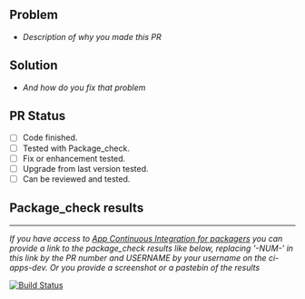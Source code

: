 ## Problem
- *Description of why you made this PR*

## Solution
- *And how do you fix that problem*

## PR Status
- [ ] Code finished.
- [ ] Tested with Package_check.
- [ ] Fix or enhancement tested.
- [ ] Upgrade from last version tested.
- [ ] Can be reviewed and tested.

## Package_check results
---
*If you have access to [App Continuous Integration for packagers](https://yunohost.org/#/packaging_apps_ci) you can provide a link to the package_check results like below, replacing '-NUM-' in this link by the PR number and USERNAME by your username on the ci-apps-dev. Or you provide a screenshot or a pastebin of the results*

[![Build Status](https://ci-apps-dev.yunohost.org/jenkins/job/mautrix_signal_ynh%20PR-NUM-%20(USERNAME)/badge/icon)](https://ci-apps-dev.yunohost.org/jenkins/job/mautrix_signal_ynh%20PR-NUM-%20(USERNAME)/)  
